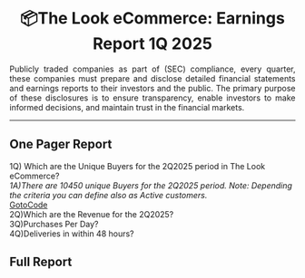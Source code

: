 <h1 align="center">📦The Look eCommerce: Earnings Report 1Q 2025  </h1>
<div align="justify">
Publicly traded companies as part of (SEC) compliance, every quarter, these companies must prepare and disclose detailed financial statements and earnings reports to their investors and the public. The primary purpose of these disclosures is to ensure transparency, enable investors to make informed decisions, and maintain trust in the financial markets. 
</div>

***

## One Pager Report

  1Q) Which are the Unique Buyers for the 2Q2025 period in The Look eCommerce?  
  *1A)There are 10450 unique Buyers for the 2Q2025 period. Note: Depending the criteria you can define also as  Active customers.*  
[GotoCode](https://github.com/tinyazure/The-Look-eCommerce-Earnigs-Report/blob/main/Active_Customers.ipynb)  
  2Q)Which are the Revenue for the 2Q2025?  
  3Q)Purchases Per Day?  
  4Q)Deliveries in within 48 hours?
    


## Full Report
